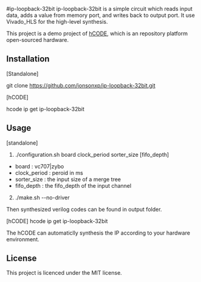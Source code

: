 #ip-loopback-32bit
ip-loopback-32bit is a simple circuit which reads input data, adds a value from memory port, and writes back to output port. It use Vivado_HLS for the high-level synthesis.

This project is a demo project of [hCODE](https://github.com/hCODE-FPGA/hCODE), which is an repository platform open-sourced hardware.

## Installation
[Standalone]

git clone https://github.com/jonsonxp/ip-loopback-32bit.git

[hCODE]

hcode ip get ip-loopback-32bit

## Usage
[standalone]

1) ./configuration.sh board clock_period sorter_size [fifo_depth]

  - board        : vc707|zybo
  - clock_period : peroid in ms
  - sorter_size  : the input size of a merge tree
  - fifo_depth   : the fifo_depth of the input channel

2) ./make.sh --no-driver

Then synthesized verilog codes can be found in output folder.

[hCODE]
hcode ip get ip-loopback-32bit
 

The hCODE can automaticlly synthesis the IP according to your hardware environment.

## License
This project is licenced under the MIT license.
